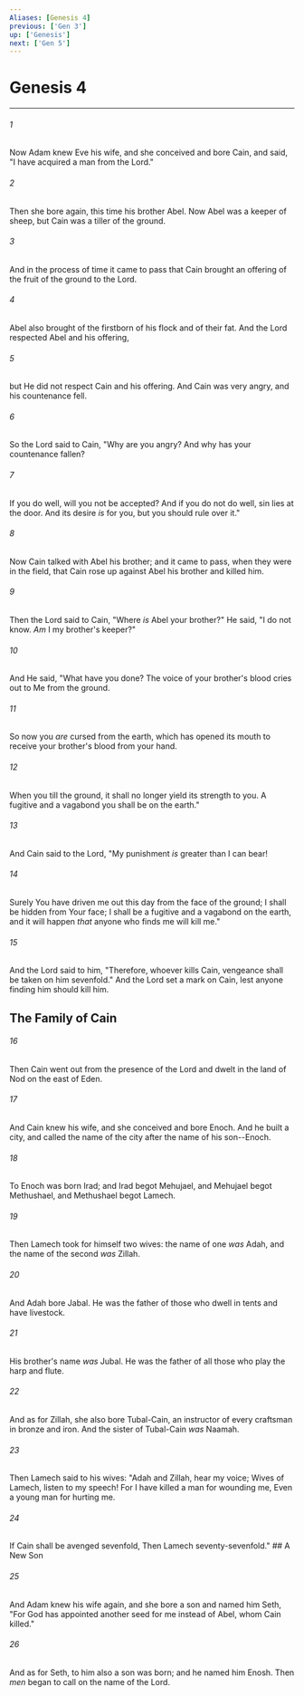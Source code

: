 ```yaml
---
Aliases: [Genesis 4]
previous: ['Gen 3']
up: ['Genesis']
next: ['Gen 5']
---
```

# Genesis 4

***


###### 1 
Now Adam knew Eve his wife, and she conceived and bore Cain, and said, "I have acquired a man from the Lord." 

###### 2 
Then she bore again, this time his brother Abel. Now Abel was a keeper of sheep, but Cain was a tiller of the ground. 

###### 3 
And in the process of time it came to pass that Cain brought an offering of the fruit of the ground to the Lord. 

###### 4 
Abel also brought of the firstborn of his flock and of their fat. And the Lord respected Abel and his offering, 

###### 5 
but He did not respect Cain and his offering. And Cain was very angry, and his countenance fell. 

###### 6 
So the Lord said to Cain, "Why are you angry? And why has your countenance fallen? 

###### 7 
If you do well, will you not be accepted? And if you do not do well, sin lies at the door. And its desire _is_ for you, but you should rule over it." 

###### 8 
Now Cain talked with Abel his brother; and it came to pass, when they were in the field, that Cain rose up against Abel his brother and killed him. 

###### 9 
Then the Lord said to Cain, "Where _is_ Abel your brother?" He said, "I do not know. _Am_ I my brother's keeper?" 

###### 10 
And He said, "What have you done? The voice of your brother's blood cries out to Me from the ground. 

###### 11 
So now you _are_ cursed from the earth, which has opened its mouth to receive your brother's blood from your hand. 

###### 12 
When you till the ground, it shall no longer yield its strength to you. A fugitive and a vagabond you shall be on the earth." 

###### 13 
And Cain said to the Lord, "My punishment _is_ greater than I can bear! 

###### 14 
Surely You have driven me out this day from the face of the ground; I shall be hidden from Your face; I shall be a fugitive and a vagabond on the earth, and it will happen _that_ anyone who finds me will kill me." 

###### 15 
And the Lord said to him, "Therefore, whoever kills Cain, vengeance shall be taken on him sevenfold." And the Lord set a mark on Cain, lest anyone finding him should kill him.

## The Family of Cain 

###### 16 
Then Cain went out from the presence of the Lord and dwelt in the land of Nod on the east of Eden. 

###### 17 
And Cain knew his wife, and she conceived and bore Enoch. And he built a city, and called the name of the city after the name of his son--Enoch. 

###### 18 
To Enoch was born Irad; and Irad begot Mehujael, and Mehujael begot Methushael, and Methushael begot Lamech. 

###### 19 
Then Lamech took for himself two wives: the name of one _was_ Adah, and the name of the second _was_ Zillah. 

###### 20 
And Adah bore Jabal. He was the father of those who dwell in tents and have livestock. 

###### 21 
His brother's name _was_ Jubal. He was the father of all those who play the harp and flute. 

###### 22 
And as for Zillah, she also bore Tubal-Cain, an instructor of every craftsman in bronze and iron. And the sister of Tubal-Cain _was_ Naamah. 

###### 23 
Then Lamech said to his wives: "Adah and Zillah, hear my voice; Wives of Lamech, listen to my speech! For I have killed a man for wounding me, Even a young man for hurting me. 

###### 24 
If Cain shall be avenged sevenfold, Then Lamech seventy-sevenfold." ## A New Son 

###### 25 
And Adam knew his wife again, and she bore a son and named him Seth, "For God has appointed another seed for me instead of Abel, whom Cain killed." 

###### 26 
And as for Seth, to him also a son was born; and he named him Enosh. Then _men_ began to call on the name of the Lord.
